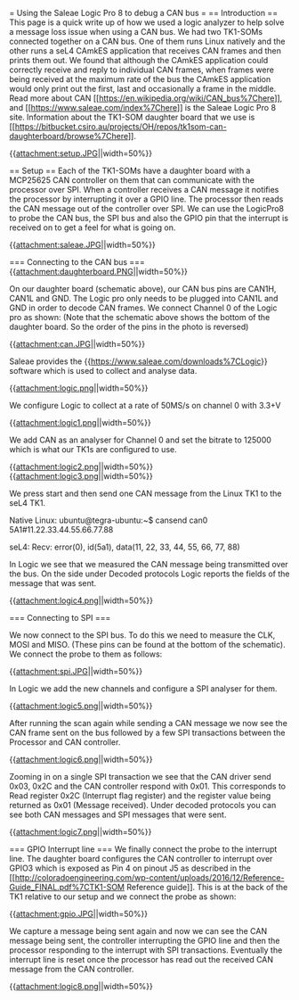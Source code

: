 = Using the Saleae Logic Pro 8 to debug a CAN bus = == Introduction ==
This page is a quick write up of how we used a logic analyzer to help
solve a message loss issue when using a CAN bus. We had two TK1-SOMs
connected together on a CAN bus. One of them runs Linux natively and the
other runs a seL4 CAmkES application that receives CAN frames and then
prints them out. We found that although the CAmkES application could
correctly receive and reply to individual CAN frames, when frames were
being received at the maximum rate of the bus the CAmkES application
would only print out the first, last and occasionally a frame in the
middle. Read more about CAN
\[\[<https://en.wikipedia.org/wiki/CAN_bus%7Chere>\]\], and
\[\[<https://www.saleae.com/index%7Chere>\]\] is the Saleae Logic Pro 8
site. Information about the TK1-SOM daughter board that we use is
\[\[<https://bitbucket.csiro.au/projects/OH/repos/tk1som-can-daughterboard/browse%7Chere>\]\].

{{<attachment:setup.JPG>||width=50%}}

== Setup == Each of the TK1-SOMs have a daughter board with a MCP25625
CAN controller on them that can communicate with the processor over SPI.
When a controller receives a CAN message it notifies the processor by
interrupting it over a GPIO line. The processor then reads the CAN
message out of the controller over SPI. We can use the LogicPro8 to
probe the CAN bus, the SPI bus and also the GPIO pin that the interrupt
is received on to get a feel for what is going on.

{{<attachment:saleae.JPG>||width=50%}}

=== Connecting to the CAN bus ===
{{<attachment:daughterboard.PNG>||width=50%}}

On our daughter board (schematic above), our CAN bus pins are CAN1H,
CAN1L and GND. The Logic pro only needs to be plugged into CAN1L and GND
in order to decode CAN frames. We connect Channel 0 of the Logic pro as
shown: (Note that the schematic above shows the bottom of the daughter
board. So the order of the pins in the photo is reversed)

{{<attachment:can.JPG>||width=50%}}

Saleae provides the {{<https://www.saleae.com/downloads%7CLogic>}}
software which is used to collect and analyse data.

{{<attachment:logic.png>||width=50%}}

We configure Logic to collect at a rate of 50MS/s on channel 0 with
3.3+V

{{<attachment:logic1.png>||width=50%}}

We add CAN as an analyser for Channel 0 and set the bitrate to 125000
which is what our TK1s are configured to use.

{{<attachment:logic2.png>||width=50%}}{{<attachment:logic3.png>||width=50%}}

We press start and then send one CAN message from the Linux TK1 to the
seL4 TK1.

Native Linux:
ubuntu@tegra-ubuntu:\~\$ cansend can0 5A1\#11.22.33.44.55.66.77.88

seL4: Recv: error(0), id(5a1), data(11, 22, 33, 44, 55, 66, 77, 88)

In Logic we see that we measured the CAN message being transmitted over
the bus. On the side under Decoded protocols Logic reports the fields of
the message that was sent.

{{<attachment:logic4.png>||width=50%}}

=== Connecting to SPI ===

We now connect to the SPI bus. To do this we need to measure the CLK,
MOSI and MISO. (These pins can be found at the bottom of the schematic).
We connect the probe to them as follows:

{{<attachment:spi.JPG>||width=50%}}

In Logic we add the new channels and configure a SPI analyser for them.

{{<attachment:logic5.png>||width=50%}}

After running the scan again while sending a CAN message we now see the
CAN frame sent on the bus followed by a few SPI transactions between the
Processor and CAN controller.

{{<attachment:logic6.png>||width=50%}}

Zooming in on a single SPI transaction we see that the CAN driver send
0x03, 0x2C and the CAN controller respond with 0x01. This corresponds to
Read register 0x2C (Interrupt flag register) and the register value
being returned as 0x01 (Message received). Under decoded protocols you
can see both CAN messages and SPI messages that were sent.

{{<attachment:logic7.png>||width=50%}}

=== GPIO Interrupt line === We finally connect the probe to the
interrupt line. The daughter board configures the CAN controller to
interrupt over GPIO3 which is exposed as Pin 4 on pinout J5 as described
in the
\[\[<http://coloradoengineering.com/wp-content/uploads/2016/12/Reference-Guide_FINAL.pdf%7CTK1-SOM>
Reference guide\]\]. This is at the back of the TK1 relative to our
setup and we connect the probe as shown:

{{<attachment:gpio.JPG>||width=50%}}

We capture a message being sent again and now we can see the CAN message
being sent, the controller interrupting the GPIO line and then the
processor responding to the interrupt with SPI transactions. Eventually
the interrupt line is reset once the processor has read out the received
CAN message from the CAN controller.

{{<attachment:logic8.png>||width=50%}}
